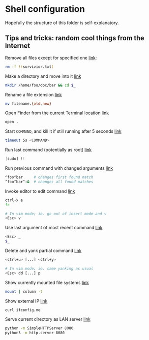 Shell configuration
===================

Hopefully the structure of this folder is self-explanatory.

Tips and tricks: random cool things from the internet
-----------------------------------------------------
Remove all files except for specified one [link](http://www.commandlinefu.com/commands/view/6652/remove-all-but-one-specific-file#comment):

```bash
rm -f !(survivior.txt)
```

Make a directory and move into it [link](http://www.commandlinefu.com/commands/view/9000/mkdir-cd-into-it-as-single-command#comment)

```bash
mkdir /home/foo/doc/bar && cd $_
```

Rename a file extension [link](http://www.commandlinefu.com/commands/view/1295/quickly-rename-a-file#comment)

```bash
mv filename.{old,new}
```

Open Finder from the current Terminal location [link](http://www.commandlinefu.com/commands/view/2395/open-finder-from-the-current-terminal-location#comment)

```bash
open .
```

Start `COMMAND`, and kill it if still running after 5 seconds [link](http://www.commandlinefu.com/commands/view/9721/start-command-and-kill-it-if-still-running-after-5-seconds#comment)

```bash
timeout 5s <COMMAND>
```

Run last command (potentially as root) [link](http://www.commandlinefu.com/commands/view/13/run-the-last-command-as-root#comment)

```bash
[sudo] !!
```

Run previous command with changed arguments [link](http://www.commandlinefu.com/commands/view/19/runs-previous-command-but-replacing#comment)

```bash
^foo^bar     # changes first found match
^foo^bar^:&  # changes all found matches
```

Invoke editor to edit command [link](http://www.commandlinefu.com/commands/view/1446/rapidly-invoke-an-editor-to-write-a-long-complex-or-tricky-command#comment)

```bash
ctrl-x e
fc

# In vim mode; ie. go out of insert mode and v
<Esc> v
```

Use last argument of most recent command [link](http://www.commandlinefu.com/commands/view/1551/place-the-argument-of-the-most-recent-command-on-the-shell#comment)

```bash
<Esc> _
$_
```

Delete and yank partial command [link](http://www.commandlinefu.com/commands/view/6148/type-partial-command-kill-this-command-check-something-you-forgot-yank-the-command-resume-typing.#comment)

```bash
<ctrl+u> [...] <ctrl+y>

# In vim mode; ie. same yanking as usual
<Esc> dd [...] p
```

Show currently mounted file systems [link](http://www.commandlinefu.com/commands/view/1556/currently-mounted-filesystems-in-nice-layout#comment)

```bash
mount | column -t
```

Show external IP [link](http://www.commandlinefu.com/commands/view/5427/get-your-external-ip-address#comment)

```bash
curl ifconfig.me
```

Serve current directory as LAN server [link](http://www.commandlinefu.com/commands/view/71/serve-current-directory-tree-at-httphostname8000#comment)

```bash
python -m SimpleHTTPServer 8080
python3 -m http.server 8080
```
